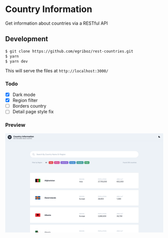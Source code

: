 ### 
#### 

# Country Information

Get information about countries via a RESTful API


## Development

```
$ git clone https://github.com/egriboz/rest-countries.git
$ yarn
$ yarn dev
```

This will serve the files at `http://localhost:3000/`

### Todo

- [x] Dark mode
- [x] Region filter
- [ ] Borders country 
- [ ] Detail page style fix

### Preview
<img src="./public/preview.png" alt="Country Information">
